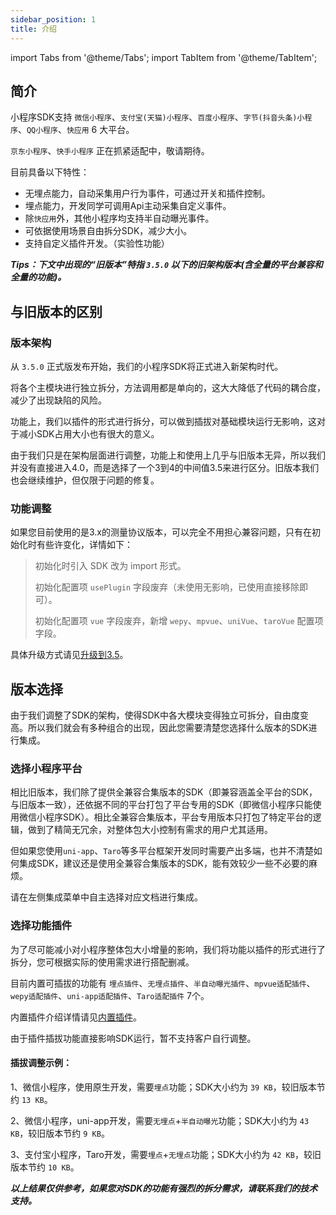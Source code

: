 ```yaml
---
sidebar_position: 1
title: 介绍
---
```


import Tabs from '@theme/Tabs';
import TabItem from '@theme/TabItem';

## 简介

小程序SDK支持 `微信小程序`、`支付宝(天猫)小程序`、`百度小程序`、`字节(抖音头条)小程序`、`QQ小程序`、`快应用` 6 大平台。

`京东小程序`、`快手小程序` 正在抓紧适配中，敬请期待。

目前具备以下特性：
* 无埋点能力，自动采集用户行为事件，可通过开关和插件控制。
* 埋点能力，开发同学可调用Api主动采集自定义事件。
* 除`快应用`外，其他小程序均支持半自动曝光事件。
* 可依据使用场景自由拆分SDK，减少大小。
* 支持自定义插件开发。（实验性功能）

***Tips：下文中出现的“旧版本”特指 `3.5.0` 以下的旧架构版本(含全量的平台兼容和全量的功能)。***

## 与旧版本的区别

### 版本架构

从 `3.5.0` 正式版发布开始，我们的小程序SDK将正式进入新架构时代。

将各个主模块进行独立拆分，方法调用都是单向的，这大大降低了代码的耦合度，减少了出现缺陷的风险。

功能上，我们以插件的形式进行拆分，可以做到插拔对基础模块运行无影响，这对于减小SDK占用大小也有很大的意义。

由于我们只是在架构层面进行调整，功能上和使用上几乎与旧版本无异，所以我们并没有直接进入4.0，而是选择了一个3到4的中间值3.5来进行区分。旧版本我们也会继续维护，但仅限于问题的修复。

### 功能调整

如果您目前使用的是3.x的测量协议版本，可以完全不用担心兼容问题，只有在初始化时有些许变化，详情如下：

> 初始化时引入 SDK 改为 import 形式。
>
> 初始化配置项 `usePlugin` 字段废弃（未使用无影响，已使用直接移除即可）。
>
> 初始化配置项 `vue` 字段废弃，新增 `wepy`、`mpvue`、`uniVue`、`taroVue` 配置项字段。

具体升级方式请见[升级到3.5](/docs/miniprogranm/3.5/upgrade)。

## 版本选择

由于我们调整了SDK的架构，使得SDK中各大模块变得独立可拆分，自由度变高。所以我们就会有多种组合的出现，因此您需要清楚您选择什么版本的SDK进行集成。

### 选择小程序平台

相比旧版本，我们除了提供全兼容合集版本的SDK（即兼容涵盖全平台的SDK，与旧版本一致），还依据不同的平台打包了平台专用的SDK（即微信小程序只能使用微信小程序SDK）。相比全兼容合集版本，平台专用版本只打包了特定平台的逻辑，做到了精简无冗余，对整体包大小控制有需求的用户尤其适用。

但如果您使用`uni-app`、`Taro`等多平台框架开发同时需要产出多端，也并不清楚如何集成SDK，建议还是使用全兼容合集版本的SDK，能有效较少一些不必要的麻烦。

请在左侧集成菜单中自主选择对应文档进行集成。

### 选择功能插件

为了尽可能减小对小程序整体包大小增量的影响，我们将功能以插件的形式进行了拆分，您可根据实际的使用需求进行搭配删减。

目前内置可插拔的功能有 `埋点插件`、`无埋点插件`、`半自动曝光插件`、`mpvue适配插件`、`wepy适配插件`、`uni-app适配插件`、`Taro适配插件` 7个。

内置插件介绍详情请见[内置插件](/docs/miniprogranm/3.5/internally)。

由于插件插拔功能直接影响SDK运行，暂不支持客户自行调整。

#### 插拔调整示例：

1、微信小程序，使用原生开发，需要`埋点`功能；SDK大小约为 `39 KB`，较旧版本节约 `13 KB`。

2、微信小程序，uni-app开发，需要`无埋点`+`半自动曝光`功能；SDK大小约为 `43 KB`，较旧版本节约 `9 KB`。

3、支付宝小程序，Taro开发，需要`埋点`+`无埋点`功能；SDK大小约为 `42 KB`，较旧版本节约 `10 KB`。

***以上结果仅供参考，如果您对SDK的功能有强烈的拆分需求，请联系我们的技术支持。***
